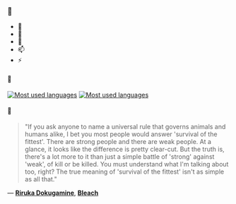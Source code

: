 ### 👋

- 🔭
- 🌱
- 💬
- 📫
- ⚡

#### 🧏

[![Most used languages](https://github-readme-stats-aynah.vercel.app/api/top-langs/?username=aynh&theme=solarized-dark&langs_count=6&layout=compact&hide_title=true)](https://github.com/anuraghazra/github-readme-stats#gh-dark-mode-only)
[![Most used languages](https://github-readme-stats-aynah.vercel.app/api/top-langs/?username=aynh&theme=solarized-light&langs_count=6&layout=compact&hide_title=true)](https://github.com/anuraghazra/github-readme-stats#gh-light-mode-only)

#### 💬

> "If you ask anyone to name a universal rule that governs animals and humans alike, I bet you most people would answer 'survival of the fittest'. There are strong people and there are weak people. At a glance, it looks like the difference is pretty clear-cut. But the truth is, there's a lot more to it than just a simple battle of 'strong' against 'weak', of kill or be killed. You must understand what I'm talking about too, right? The true meaning of 'survival of the fittest' isn't as simple as all that."

&mdash; [**Riruka Dokugamine**](https://myanimelist.net/character.php?q=Riruka%20Dokugamine&cat=character), [**Bleach**](https://myanimelist.net/search/all?q=Bleach&cat=all)

